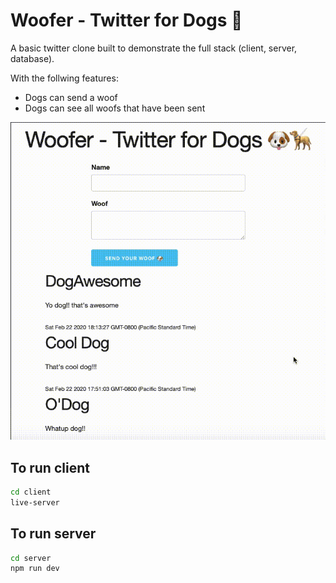 # Woofer - Twitter for Dogs 🐶

A basic twitter clone built to demonstrate the full stack (client, server, database).

With the follwing features:
* Dogs can send a woof
* Dogs can see all woofs that have been sent

![](WooferDemo.gif)

## To run client
```bash
cd client
live-server
```

## To run server
```bash
cd server
npm run dev
```